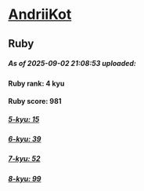 # [AndriiKot](https://www.codewars.com/users/AndriiKot) 
## Ruby

##### As of 2025-09-02 21:08:53 uploaded:

#### Ruby rank: 4 kyu

#### Ruby score: 981

##### [5-kyu: 15](https://github.com/AndriiKot/Ruby__CodeWars/tree/main/kyu-5)

##### [6-kyu: 39](https://github.com/AndriiKot/Ruby__CodeWars/tree/main/kyu-6)

##### [7-kyu: 52](https://github.com/AndriiKot/Ruby__CodeWars/tree/main/kyu-7)

##### [8-kyu: 99](https://github.com/AndriiKot/Ruby__CodeWars/tree/main/kyu-8)

